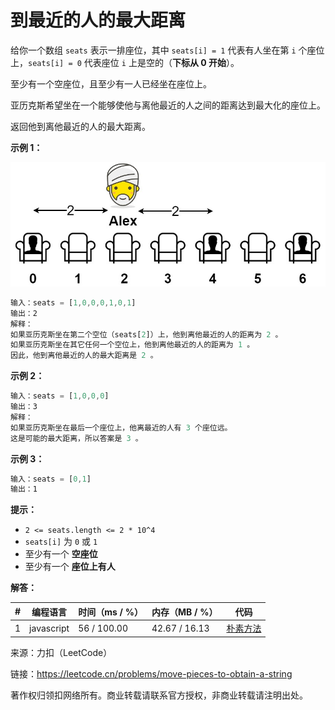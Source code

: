 # 到最近的人的最大距离

给你一个数组 `seats` 表示一排座位，其中 `seats[i] = 1` 代表有人坐在第 `i` 个座位上，`seats[i] = 0` 代表座位 `i` 上是空的（**下标从 0 开始**）。

至少有一个空座位，且至少有一人已经坐在座位上。

亚历克斯希望坐在一个能够使他与离他最近的人之间的距离达到最大化的座位上。

返回他到离他最近的人的最大距离。

**示例 1：**

![示例1](eg1.jpg)

``` javascript
输入：seats = [1,0,0,0,1,0,1]
输出：2
解释：
如果亚历克斯坐在第二个空位（seats[2]）上，他到离他最近的人的距离为 2 。
如果亚历克斯坐在其它任何一个空位上，他到离他最近的人的距离为 1 。
因此，他到离他最近的人的最大距离是 2 。
```

**示例 2：**

``` javascript
输入：seats = [1,0,0,0]
输出：3
解释：
如果亚历克斯坐在最后一个座位上，他离最近的人有 3 个座位远。
这是可能的最大距离，所以答案是 3 。
```

**示例 3：**

``` javascript
输入：seats = [0,1]
输出：1
```

**提示：**

- `2 <= seats.length <= 2 * 10^4`
- `seats[i]` 为 `0` 或 `1`
- 至少有一个 **空座位**
- 至少有一个 **座位上有人**

**解答：**

**#**|**编程语言**|**时间（ms / %）**|**内存（MB / %）**|**代码**
--|--|--|--|--
1|javascript|56 / 100.00|42.67 / 16.13|[朴素方法](./javascript/ac_v1.js)

来源：力扣（LeetCode）

链接：https://leetcode.cn/problems/move-pieces-to-obtain-a-string

著作权归领扣网络所有。商业转载请联系官方授权，非商业转载请注明出处。
